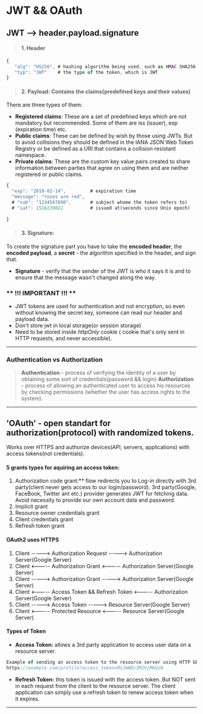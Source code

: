 # JWT && OAuth
## JWT --> header.payload.signature
> #### 1. Header
``` javascript
{
   "alg": "HS256", # hashing algorithm being used, such as HMAC SHA256 or RSA.
   "typ": "JWT"    # the type of the token, which is JWT
}
```
> #### 2. Payload: Contains the claims(predefined keys and their values)
 There are three types of them:
- **Registered claims**: These are a set of predefined keys which are not mandatory but recommended. Some of them are iss (issuer), exp (expiration time) etc.
- **Public claims**: These can be defined by wish by those using JWTs. But to avoid collisions they should be defined in the IANA JSON Web Token Registry or be defined as a URI that contains a collision resistant namespace.
- **Private claims**: These are the custom key value pairs created to share information between parties that agree on using them and are neither registered or public claims.
 ``` javascript
{
   "exp": "2019-02-14",         # expiration time
   "message": "roses are red",
   # "sub": "1234567890",       # subject whome the token refers to)
   # "iat": 1516239022          # issued at(seconds since Unix epoch)
   
}
 ```
> #### 3. Signature:
To create the signature part you have to take the **encoded header**, the **encoded payload**, a **secret** - the algorithm specified in the header, and sign that. 
- **Signature** - verify that the sender of the JWT is who it says it is and to ensure that the message wasn't changed along the way.

### ** !!! IMPORTANT !!! ** 
- JWT tokens are used for authentication and not encryption, so even without knowing the secret key, someone can read our header and payload data.
- Don't store jwt in local storage(or session storage)
- Need to be stored inside *httpOnly* cookie ( cookie that's only sent in HTTP requests, and never accessible).

-----------------------------------------------------------------------------------------------------------------------
###  Authentication vs Authorization
> **Authentication** - process of verifying the identity of a user by obtaining some sort of credentials(password && login)
> **Authorization** - process of allowing an authenticated user to access his resources by checking permissions (whether the user has access rights to the system).


-----------------------------------------------------------------------------------------------------------------------
## 'OAuth' - open standart for authorization(protocol) with randomized tokens.
Works over HTTPS and authorize devices(API, servers, applications) with access tokens(not credentials).

#### 5 grants types for aquiring an access token:  
1. Authorization code grant:** flow redirects you to Log-in directly with 3rd party(client never gets access to our      login/password). 3rd party(Google, FaceBook, Twitter ant etc.) provider generates JWT for fetching data. Avoid necessity to provide our own account data and password.
2. Implicit grant
3. Resource owner credentials grant
4. Client credentials grant
5. Refresh token grant

#### OAuth2 uses HTTPS
1. Client  -----> Authorization Request  -----> Authorization Server(Google Server)
2. Client <-----  Authorization Grant   <-----  Authorization Server(Google Server)
3. Client  -----> Authorization Grant    -----> Authorization Server(Google Server)
4. Client <-----  Access Token && Refresh Token  <-----  Authorization Server(Google Server)
5. Client  ----->     Access Token       -----> Resource Server(Google Server)
6. Client <-----  Protected Resource    <-----  Resource Server(Google Server)

#### Types of Token
- **Access Token:** allows a 3rd party application to access user data on a resource server.
``` javascript
Example of sending an access token to the resource server using HTTP GET:
https://example.com/profile?access_token=MzJmNDc3M2VjMmQzN
```
- **Refresh Token:** this token is issued with the access token. But NOT sent in each request from the client to the resource server. The client application can simply use a refresh token to renew access token when it expires.
-----------------------------------------------------------------------------------------------------------------------

